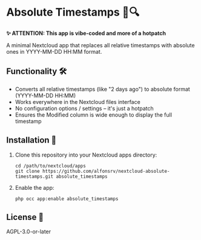 # Absolute Timestamps 📅🔍

**✨ ATTENTION: This app is vibe-coded and more of a hotpatch**

A minimal Nextcloud app that replaces all relative timestamps with absolute ones in YYYY-MM-DD HH:MM format.

## Functionality 🛠️

- Converts all relative timestamps (like "2 days ago") to absolute format (YYYY-MM-DD HH:MM)
- Works everywhere in the Nextcloud files interface
- No configuration options / settings – it's just a hotpatch
- Ensures the Modified column is wide enough to display the full timestamp


## Installation 👾

1. Clone this repository into your Nextcloud apps directory:
   ```
   cd /path/to/nextcloud/apps
   git clone https://github.com/alfonsrv/nextcloud-absolute-timestamps.git absolute_timestamps
   ```

2. Enable the app:
   ```
   php occ app:enable absolute_timestamps
   ```


## License 📜

AGPL-3.0-or-later
